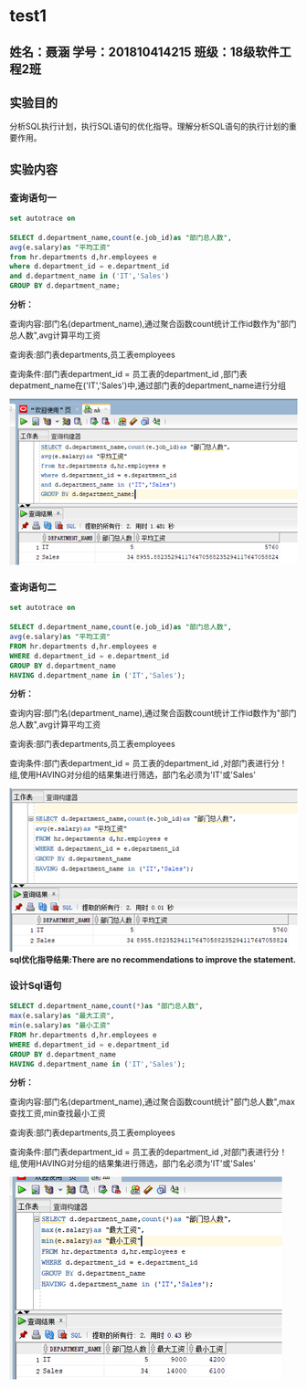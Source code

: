 # test1

## 姓名：聂涵 学号：201810414215 班级：18级软件工程2班

## 实验目的

分析SQL执行计划，执行SQL语句的优化指导。理解分析SQL语句的执行计划的重要作用。

## 实验内容

### 查询语句一

~~~sql
set autotrace on

SELECT d.department_name,count(e.job_id)as "部门总人数",
avg(e.salary)as "平均工资"
from hr.departments d,hr.employees e
where d.department_id = e.department_id
and d.department_name in ('IT','Sales')
GROUP BY d.department_name;
~~~

**分析：**
<p>查询内容:部门名(department_name),通过聚合函数count统计工作id数作为"部门总人数",avg计算平均工资</p>
<p>查询表:部门表departments,员工表employees</p>
<p>查询条件:部门表department_id = 员工表的department_id ,部门表depatment_name在('IT','Sales')中,通过部门表的department_name进行分组</p>

![avatar](./查询1.png)

### 查询语句二

~~~sql
set autotrace on

SELECT d.department_name,count(e.job_id)as "部门总人数",
avg(e.salary)as "平均工资"
FROM hr.departments d,hr.employees e
WHERE d.department_id = e.department_id
GROUP BY d.department_name
HAVING d.department_name in ('IT','Sales');
~~~

**分析：**
<p>查询内容:部门名(department_name),通过聚合函数count统计工作id数作为"部门总人数",avg计算平均工资</p>
<p>查询表:部门表departments,员工表employees</p>
<p>查询条件:部门表department_id = 员工表的department_id ,对部门表进行分！组,使用HAVING对分组的结果集进行筛选，部门名必须为'IT'或'Sales'</p>

![avatar](./查询2.png)
**sql优化指导结果:There are no recommendations to improve the statement.**

### 设计Sql语句

~~~sql
SELECT d.department_name,count(*)as "部门总人数",
max(e.salary)as "最大工资",
min(e.salary)as "最小工资"
FROM hr.departments d,hr.employees e
WHERE d.department_id = e.department_id
GROUP BY d.department_name
HAVING d.department_name in ('IT','Sales');
~~~

**分析：**
<p>查询内容:部门名(department_name),通过聚合函数count统计"部门总人数",max查找工资,min查找最小工资</p>
<p>查询表:部门表departments,员工表employees</p>
<p>查询条件:部门表department_id = 员工表的department_id ,对部门表进行分！组,使用HAVING对分组的结果集进行筛选，部门名必须为'IT'或'Sales'</p>

![avatar](./查询3.png)
